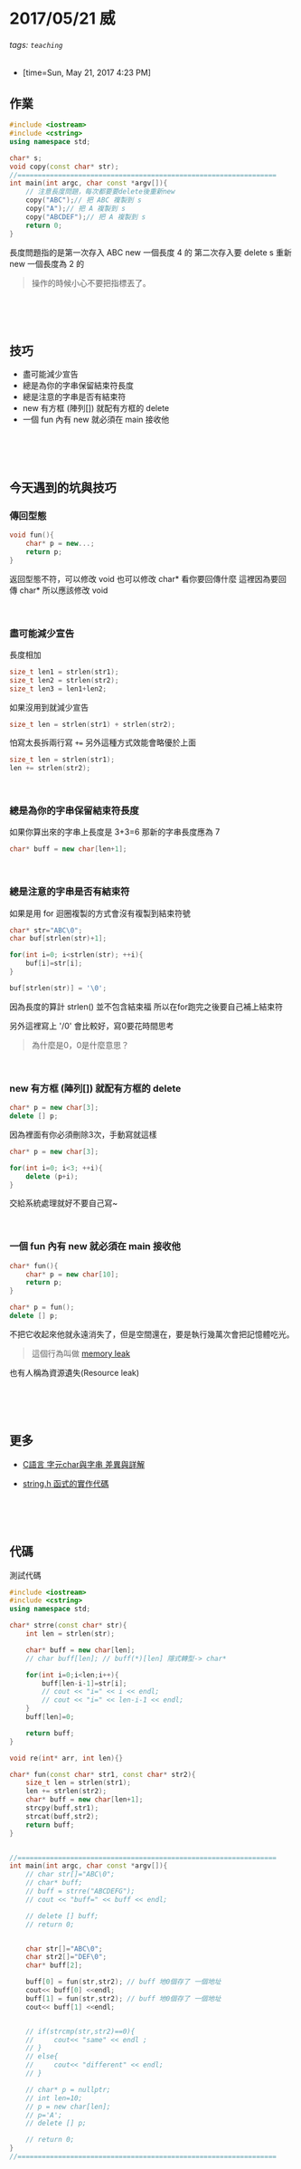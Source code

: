 2017/05/21 威
===
###### tags: `teaching`

- [time=Sun, May 21, 2017 4:23 PM]

## 作業
```cpp
#include <iostream>
#include <cstring>
using namespace std;

char* s;
void copy(const char* str);
//================================================================
int main(int argc, char const *argv[]){
    // 注意長度問題，每次都要要delete後重新new
    copy("ABC");// 把 ABC 複製到 s
    copy("A");// 把 A 複製到 s
    copy("ABCDEF");// 把 A 複製到 s
    return 0;
}
```

長度問題指的是第一次存入 ABC new 一個長度 4 的
第二次存入要 delete s 重新 new 一個長度為 2 的
> 操作的時候小心不要把指標丟了。

</br></br></br>

## 技巧
- 盡可能減少宣告
- 總是為你的字串保留結束符長度
- 總是注意的字串是否有結束符
- new 有方框 (陣列[]) 就配有方框的 delete
- 一個 fun 內有 new 就必須在 main 接收他

</br></br></br>

## 今天遇到的坑與技巧
### 傳回型態
```cpp
void fun(){
    char* p = new...;
    return p;
}
```
返回型態不符，可以修改 void 也可以修改 char* 看你要回傳什麼
這裡因為要回傳 char* 所以應該修改 void

</br>

### 盡可能減少宣告
長度相加
```cpp
size_t len1 = strlen(str1);
size_t len2 = strlen(str2);
size_t len3 = len1+len2;
```

如果沒用到就減少宣告

```cpp
size_t len = strlen(str1) + strlen(str2);
```

怕寫太長拆兩行寫 `+=`
另外這種方式效能會略優於上面

```cpp
size_t len = strlen(str1);
len += strlen(str2);
```

</br>

### 總是為你的字串保留結束符長度
如果你算出來的字串上長度是 3+3=6 那新的字串長度應為 7
```cpp
char* buff = new char[len+1];
```

</br>

### 總是注意的字串是否有結束符
如果是用 for 迴圈複製的方式會沒有複製到結束符號

```cpp
char* str="ABC\0";
char buf[strlen(str)+1];

for(int i=0; i<strlen(str); ++i){
    buf[i]=str[i];
}

buf[strlen(str)] = '\0';
```

因為長度的算計 strlen() 並不包含結束福
所以在for跑完之後要自己補上結束符

另外這裡寫上 '/0' 會比較好，寫0要花時間思考
> 為什麼是0，0是什麼意思？

</br>

### new 有方框 (陣列[]) 就配有方框的 delete
```cpp
char* p = new char[3];
delete [] p;
```

因為裡面有你必須刪除3次，手動寫就這樣

```cpp
char* p = new char[3];

for(int i=0; i<3; ++i){
    delete (p+i);
}
```

交給系統處理就好不要自己寫~

</br>

### 一個 fun 內有 new 就必須在 main 接收他
```cpp
char* fun(){
    char* p = new char[10];
    return p;
}

char* p = fun();
delete [] p;
```

不把它收起來他就永遠消失了，但是空間還在，要是執行幾萬次會把記憶體吃光。
> 這個行為叫做 [memory leak](https://www.wikiwand.com/zh-tw/%E5%86%85%E5%AD%98%E6%B3%84%E6%BC%8F)

也有人稱為資源遺失(Resource leak)


</br></br></br>

## 更多
- [C語言 字元char與字串 差異與詳解](https://charlottehong.blogspot.tw/2017/04/c-char.html)

- [string.h 函式的實作代碼](http://edisonx.pixnet.net/blog/post/76558463-%5Bc%5D-c-style-string.h-%E9%83%A8%E4%BB%BD%E5%87%BD%E5%BC%8F%E5%AF%A6%E5%81%9A)

</br></br></br>


## 代碼
測試代碼
```cpp
#include <iostream>
#include <cstring>
using namespace std;

char* strre(const char* str){
    int len = strlen(str);

    char* buff = new char[len];
    // char buff[len]; // buff(*)[len] 隱式轉型-> char*

    for(int i=0;i<len;i++){
        buff[len-i-1]=str[i];
        // cout << "i=" << i << endl;
        // cout << "i=" << len-i-1 << endl;
    }
    buff[len]=0;

    return buff;
}

void re(int* arr, int len){}

char* fun(const char* str1, const char* str2){
    size_t len = strlen(str1);
    len += strlen(str2);
    char* buff = new char[len+1];
    strcpy(buff,str1);
    strcat(buff,str2);
    return buff;
}


//================================================================
int main(int argc, char const *argv[]){
    // char str[]="ABC\0";
    // char* buff;
    // buff = strre("ABCDEFG");
    // cout << "buff=" << buff << endl;

    // delete [] buff;
    // return 0;


    char str[]="ABC\0";
    char str2[]="DEF\0";
    char* buff[2];

    buff[0] = fun(str,str2); // buff 地0個存了 一個地址
    cout<< buff[0] <<endl;
    buff[1] = fun(str,str2); // buff 地0個存了 一個地址
    cout<< buff[1] <<endl;


    // if(strcmp(str,str2)==0){
    //     cout<< "same" << endl ;
    // }
    // else{
    //     cout<< "different" << endl;
    // }

    // char* p = nullptr;
    // int len=10;
    // p = new char[len];
    // p='A';
    // delete [] p;

    // return 0;
}
//================================================================

```

